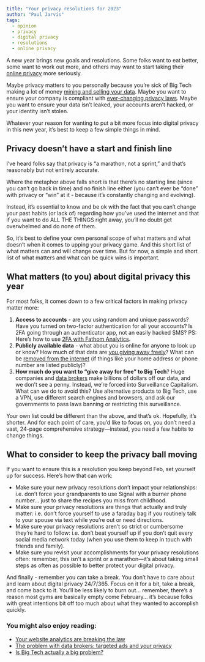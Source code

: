 ```yaml
title: "Your privacy resolutions for 2023"
author: "Paul Jarvis"
tags:
  - opinion
  - privacy
  - digital privacy
  - resolutions
  - online privacy
```

A new year brings new goals and resolutions. Some folks want to eat better, some want to work out more, and others may want to start taking their [online privacy](https://usefathom.com/blog/to-hide) more seriously.

Maybe privacy matters to you personally because you’re sick of Big Tech making a lot of money [mining and selling your data](https://usefathom.com/blog/what-google-knows). Maybe you want to ensure your company is compliant with [ever-changing privacy laws](https://usefathom.com/blog/illegal-analytics). Maybe you want to ensure your data isn’t leaked, your accounts aren’t hacked, or your identity isn’t stolen.

Whatever your reason for wanting to put a bit more focus into digital privacy in this new year, it’s best to keep a few simple things in mind.

Privacy doesn’t have a start and finish line
--------------------------------------------

I’ve heard folks say that privacy is “a marathon, not a sprint,” and that’s reasonably but not entirely accurate.

Where the metaphor above falls short is that there’s no starting line (since you can’t go back in time) and no finish line either (you can’t ever be “done” with privacy or “win” at it - because it’s constantly changing and evolving).

Instead, it’s essential to know and be ok with the fact that you can’t change your past habits (or lack of) regarding how you’ve used the internet and that if you want to do ALL THE THINGS right away, you’ll no doubt get overwhelmed and do none of them.

So, it’s best to define your own personal scope of what matters and what doesn’t when it comes to upping your privacy game. And this short list of what matters can and will change over time. But for now, a simple and short list of what matters and what can be quick wins is important.

What matters (to you) about digital privacy this year
-----------------------------------------------------

For most folks, it comes down to a few critical factors in making privacy matter more:

1.  **Access to accounts** - are you using random and unique passwords? Have you turned on two-factor authentication for all your accounts? Is 2FA going through an authenticator app, not an easily hacked SMS? PS: Here’s how to use [2FA with Fathom Analytics](https://usefathom.com/docs/account/2fa).
2.  **Publicly available data** - what about you is online for anyone to look up or know? How much of that data are [you giving away freely](https://usefathom.com/blog/ooo)? What can be [removed from the internet](https://inteltechniques.com/workbook.html) (if things like your home address or phone number are listed publicly)?
3.  **How much do you want to “give away for free” to Big Tech**? Huge companies and [data brokers](https://usefathom.com/blog/data-brokers) make billions of dollars off our data, and we don’t see a penny. Instead, we’re forced into Surveillance Capitalism. What can we do to avoid this? Use alternative products to Big Tech, use a VPN, use different search engines and browsers, and ask our governments to pass laws banning or restricting this surveillance.

Your own list could be different than the above, and that’s ok. Hopefully, it’s shorter. And for each point of care, you’d like to focus on, you don’t need a vast, 24-page comprehensive strategy—instead, you need a few habits to change things.

What to consider to keep the privacy ball moving
------------------------------------------------

If you want to ensure this is a resolution you keep beyond Feb, set yourself up for success. Here’s how that can work:

*   Make sure your new privacy resolutions don’t impact your relationships: i.e. don’t force your grandparents to use Signal with a burner phone number... just to share the recipes you miss from childhood.
*   Make sure your privacy resolutions are things that actually and truly matter: i.e. don’t force yourself to use a faraday bag if you routinely talk to your spouse via text while you’re out or need directions.
*   Make sure your privacy resolutions aren’t so strict or cumbersome they’re hard to follow: i.e. don’t beat yourself up if you don’t quit every social media network today (when you use them to keep in touch with friends and family).
*   Make sure you revisit your accomplishments for your privacy resolutions often: remember, this isn’t a sprint or a marathon—it’s about taking small steps as often as possible to better protect your digital privacy.

And finally - remember you can take a break. You don’t have to care about and learn about digital privacy 24/7/365. Focus on it for a bit, take a break, and come back to it. You’ll be less likely to burn out… remember, there’s a reason most gyms are basically empty come February… it’s because folks with great intentions bit off too much about what they wanted to accomplish quickly.

### You might also enjoy reading:

*   [Your website analytics are breaking the law](https://usefathom.com/blog/illegal-analytics)
*   [The problem with data brokers: targeted ads and your privacy](https://usefathom.com/blog/data-brokers)
*   [Is Big Tech actually a big problem?](https://usefathom.com/blog/big-tech-big-problems)
